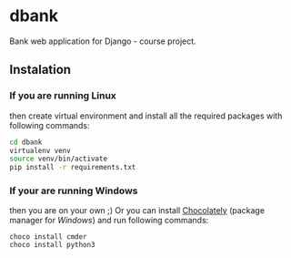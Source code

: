 # dbank

Bank web application for Django - course project.

## Instalation

### If you are running Linux

then create virtual environment and install all the required packages with following commands:

```bash
cd dbank
virtualenv venv
source venv/bin/activate
pip install -r requirements.txt
```


### If your are running Windows

then you are on your own ;) Or you can install [Chocolately](https://chocolatey.org/) (package manager for _Windows_)
and run following commands:

```shell
choco install cmder
choco install python3
```